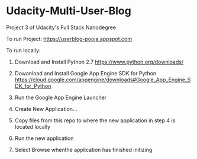 # Udacity-Multi-User-Blog
Project 3 of Udacity's Full Stack Nanodegree

To run Project:
https://userblog-pooja.appspot.com


To run locally:


1. Download and Install Python 2.7 https://www.python.org/downloads/

2. Dowanload and Install Google App Engine SDK for Python https://cloud.google.com/appengine/downloads#Google_App_Engine_SDK_for_Python

3. Run the Google App Engine Launcher

4. Create New Application...

5. Copy files from this repo to where the new application in step 4 is located locally

6. Run the new application

7. Select Browse whenthe application has finished initizing
